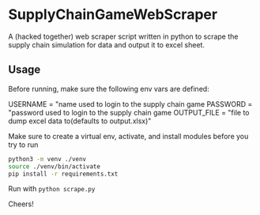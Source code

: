 # SupplyChainGameWebScraper

A (hacked together) web scraper script written in python to scrape the supply chain simulation for data and output it to excel sheet.

## Usage

Before running, make sure the following env vars are defined:

USERNAME    = "name used to login to the supply chain game
PASSWORD    = "password used to login to the supply chain game
OUTPUT_FILE = "file to dump excel data to(defaults to output.xlsx)"

Make sure to create a virtual env, activate, and install modules before you try to run

```sh
python3 -m venv ./venv
source ./venv/bin/activate
pip install -r requirements.txt
```

Run with `python scrape.py`

Cheers!
